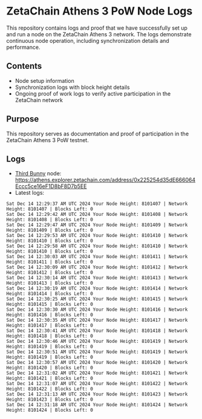 # ZetaChain Athens 3 PoW Node Logs
This repository contains logs and proof that we have successfully set up and run a node on the ZetaChain Athens 3 network. The logs demonstrate continuous node operation, including synchronization details and performance.

## Contents
- Node setup information
- Synchronization logs with block height details
- Ongoing proof of work logs to verify active participation in the ZetaChain network

## Purpose
This repository serves as documentation and proof of participation in the ZetaChain Athens 3 PoW testnet.

## Logs

- [Third Bunny](https://thirdbunny.xyz/) node: https://athens.explorer.zetachain.com/address/0x225254d35dE666064Eccc5ce16eF1D8bF8D7b5EE
- Latest logs:
```
Sat Dec 14 12:29:37 AM UTC 2024 Your Node Height: 8101407 | Network Height: 8101407 | Blocks Left: 0
Sat Dec 14 12:29:42 AM UTC 2024 Your Node Height: 8101408 | Network Height: 8101408 | Blocks Left: 0
Sat Dec 14 12:29:47 AM UTC 2024 Your Node Height: 8101409 | Network Height: 8101409 | Blocks Left: 0
Sat Dec 14 12:29:53 AM UTC 2024 Your Node Height: 8101410 | Network Height: 8101410 | Blocks Left: 0
Sat Dec 14 12:29:58 AM UTC 2024 Your Node Height: 8101410 | Network Height: 8101410 | Blocks Left: 0
Sat Dec 14 12:30:03 AM UTC 2024 Your Node Height: 8101411 | Network Height: 8101411 | Blocks Left: 0
Sat Dec 14 12:30:09 AM UTC 2024 Your Node Height: 8101412 | Network Height: 8101412 | Blocks Left: 0
Sat Dec 14 12:30:14 AM UTC 2024 Your Node Height: 8101413 | Network Height: 8101413 | Blocks Left: 0
Sat Dec 14 12:30:19 AM UTC 2024 Your Node Height: 8101414 | Network Height: 8101414 | Blocks Left: 0
Sat Dec 14 12:30:25 AM UTC 2024 Your Node Height: 8101415 | Network Height: 8101415 | Blocks Left: 0
Sat Dec 14 12:30:30 AM UTC 2024 Your Node Height: 8101416 | Network Height: 8101416 | Blocks Left: 0
Sat Dec 14 12:30:35 AM UTC 2024 Your Node Height: 8101417 | Network Height: 8101417 | Blocks Left: 0
Sat Dec 14 12:30:41 AM UTC 2024 Your Node Height: 8101418 | Network Height: 8101418 | Blocks Left: 0
Sat Dec 14 12:30:46 AM UTC 2024 Your Node Height: 8101419 | Network Height: 8101419 | Blocks Left: 0
Sat Dec 14 12:30:51 AM UTC 2024 Your Node Height: 8101419 | Network Height: 8101419 | Blocks Left: 0
Sat Dec 14 12:30:57 AM UTC 2024 Your Node Height: 8101420 | Network Height: 8101420 | Blocks Left: 0
Sat Dec 14 12:31:02 AM UTC 2024 Your Node Height: 8101421 | Network Height: 8101421 | Blocks Left: 0
Sat Dec 14 12:31:07 AM UTC 2024 Your Node Height: 8101422 | Network Height: 8101422 | Blocks Left: 0
Sat Dec 14 12:31:13 AM UTC 2024 Your Node Height: 8101423 | Network Height: 8101423 | Blocks Left: 0
Sat Dec 14 12:31:18 AM UTC 2024 Your Node Height: 8101424 | Network Height: 8101424 | Blocks Left: 0
```
